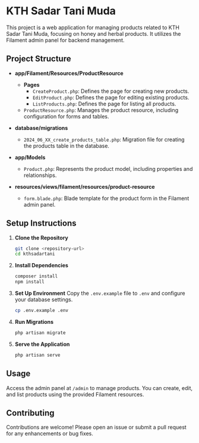 # KTH Sadar Tani Muda

This project is a web application for managing products related to KTH Sadar Tani Muda, focusing on honey and herbal products. It utilizes the Filament admin panel for backend management.

## Project Structure

- **app/Filament/Resources/ProductResource**
  - **Pages**
    - `CreateProduct.php`: Defines the page for creating new products.
    - `EditProduct.php`: Defines the page for editing existing products.
    - `ListProducts.php`: Defines the page for listing all products.
  - `ProductResource.php`: Manages the product resource, including configuration for forms and tables.

- **database/migrations**
  - `2024_06_XX_create_products_table.php`: Migration file for creating the products table in the database.

- **app/Models**
  - `Product.php`: Represents the product model, including properties and relationships.

- **resources/views/filament/resources/product-resource**
  - `form.blade.php`: Blade template for the product form in the Filament admin panel.

## Setup Instructions

1. **Clone the Repository**
   ```bash
   git clone <repository-url>
   cd kthsadartani
   ```

2. **Install Dependencies**
   ```bash
   composer install
   npm install
   ```

3. **Set Up Environment**
   Copy the `.env.example` file to `.env` and configure your database settings.
   ```bash
   cp .env.example .env
   ```

4. **Run Migrations**
   ```bash
   php artisan migrate
   ```

5. **Serve the Application**
   ```bash
   php artisan serve
   ```

## Usage

Access the admin panel at `/admin` to manage products. You can create, edit, and list products using the provided Filament resources.

## Contributing

Contributions are welcome! Please open an issue or submit a pull request for any enhancements or bug fixes.